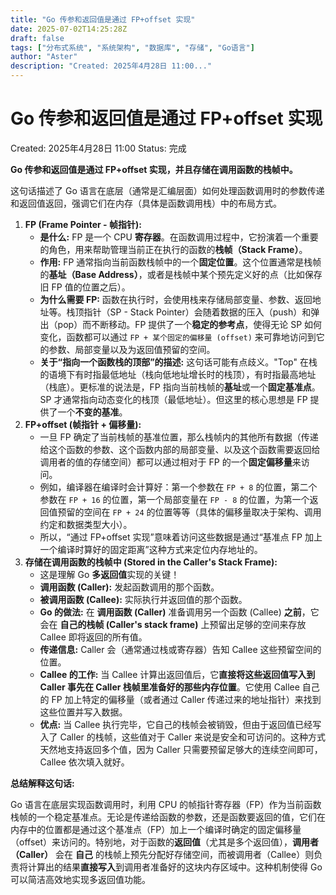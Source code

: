 ```yaml
---
title: "Go 传参和返回值是通过 FP+offset 实现"
date: 2025-07-02T14:25:28Z
draft: false
tags: ["分布式系统", "系统架构", "数据库", "存储", "Go语言"]
author: "Aster"
description: "Created: 2025年4月28日 11:00..."
---
```


# Go 传参和返回值是通过 FP+offset 实现

Created: 2025年4月28日 11:00
Status: 完成

**Go 传参和返回值是通过 FP+offset 实现，并且存储在调用函数的栈帧中。**

这句话描述了 Go 语言在底层（通常是汇编层面）如何处理函数调用时的参数传递和返回值返回，强调它们在内存（具体是函数调用栈）中的布局方式。

1. **FP (Frame Pointer - 帧指针):**
    - **是什么:** FP 是一个 CPU **寄存器**。在函数调用过程中，它扮演着一个重要的角色，用来帮助管理当前正在执行的函数的**栈帧（Stack Frame）**。
    - **作用:** FP 通常指向当前函数栈帧中的一个**固定位置**。这个位置通常是栈帧的**基址（Base Address）**，或者是栈帧中某个预先定义好的点（比如保存旧 FP 值的位置之后）。
    - **为什么需要 FP:** 函数在执行时，会使用栈来存储局部变量、参数、返回地址等。栈顶指针（SP - Stack Pointer）会随着数据的压入（push）和弹出（pop）而不断移动。FP 提供了一个**稳定的参考点**，使得无论 SP 如何变化，函数都可以通过 `FP + 某个固定的偏移量 (offset)` 来可靠地访问到它的参数、局部变量以及为返回值预留的空间。
    - **关于“指向一个函数栈的顶部”的描述:** 这句话可能有点歧义。"Top" 在栈的语境下有时指最低地址（栈向低地址增长时的栈顶），有时指最高地址（栈底）。更标准的说法是，FP 指向当前栈帧的**基址**或一个**固定基准点**。SP 才通常指向动态变化的栈顶（最低地址）。但这里的核心思想是 FP 提供了一个**不变的基准**。
2. **FP+offset (帧指针 + 偏移量):**
    - 一旦 FP 确定了当前栈帧的基准位置，那么栈帧内的其他所有数据（传递给这个函数的参数、这个函数内部的局部变量、以及这个函数需要返回给调用者的值的存储空间）都可以通过相对于 FP 的一个**固定偏移量**来访问。
    - 例如，编译器在编译时会计算好：第一个参数在 `FP + 8` 的位置，第二个参数在 `FP + 16` 的位置，第一个局部变量在 `FP - 8` 的位置，为第一个返回值预留的空间在 `FP + 24` 的位置等等（具体的偏移量取决于架构、调用约定和数据类型大小）。
    - 所以，“通过 FP+offset 实现”意味着访问这些数据是通过“基准点 FP 加上一个编译时算好的固定距离”这种方式来定位内存地址的。
3. **存储在调用函数的栈帧中 (Stored in the Caller's Stack Frame):**
    - 这是理解 Go **多返回值**实现的关键！
    - **调用函数 (Caller):** 发起函数调用的那个函数。
    - **被调用函数 (Callee):** 实际执行并返回值的那个函数。
    - **Go 的做法:** 在 **调用函数 (Caller)** 准备调用另一个函数 (Callee) **之前**，它会在 **自己的栈帧 (Caller's stack frame)** 上预留出足够的空间来存放 Callee 即将返回的所有值。
    - **传递信息:** Caller 会（通常通过栈或寄存器）告知 Callee 这些预留空间的位置。
    - **Callee 的工作:** 当 Callee 计算出返回值后，它**直接将这些返回值写入到 Caller 事先在 Caller 栈帧里准备好的那些内存位置**。它使用 Callee 自己的 FP 加上特定的偏移量（或者通过 Caller 传递过来的地址指针）来找到这些位置并写入数据。
    - **优点:** 当 Callee 执行完毕，它自己的栈帧会被销毁，但由于返回值已经写入了 Caller 的栈帧，这些值对于 Caller 来说是安全和可访问的。这种方式天然地支持返回多个值，因为 Caller 只需要预留足够大的连续空间即可，Callee 依次填入就好。

**总结解释这句话:**

Go 语言在底层实现函数调用时，利用 CPU 的帧指针寄存器（FP）作为当前函数栈帧的一个稳定基准点。无论是传递给函数的参数，还是函数要返回的值，它们在内存中的位置都是通过这个基准点（FP）加上一个编译时确定的固定偏移量（offset）来访问的。特别地，对于函数的**返回值**（尤其是多个返回值），**调用者（Caller）** 会在 **自己** 的栈帧上预先分配好存储空间，而被调用者（Callee）则负责将计算出的结果**直接写入**到调用者准备好的这块内存区域中。这种机制使得 Go 可以简洁高效地实现多返回值功能。
